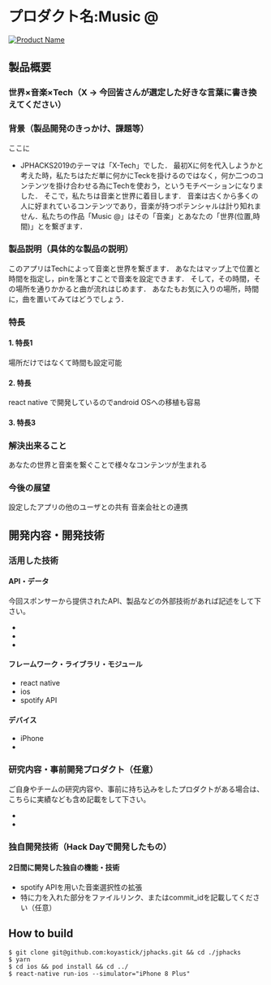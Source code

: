 # プロダクト名:Music @

[![Product Name](image.png)](https://www.youtube.com/watch?v=G5rULR53uMk)

## 製品概要
### 世界×音楽×Tech（X → 今回皆さんが選定した好きな言葉に書き換えてください）

### 背景（製品開発のきっかけ、課題等）
ここに
- JPHACKS2019のテーマは「X-Tech」でした．
最初Xに何を代入しようかと考えた時，私たちはただ単に何かにTeckを掛けるのではなく，何か二つのコンテンツを掛け合わせる為にTechを使おう，というモチベーションになりました．
そこで，私たちは音楽と世界に着目します．
音楽は古くから多くの人に好まれているコンテンツであり，音楽が持つポテンシャルは計り知れません．私たちの作品「Music @」はその「音楽」とあなたの「世界(位置,時間)」とを繋ぎます．

### 製品説明（具体的な製品の説明）
このアプリはTechによって音楽と世界を繋ぎます．
あなたはマップ上で位置と時間を指定し，pinを落とすことで音楽を設定できます．
そして，その時間，その場所を通りかかると曲が流れはじめます．
あなたもお気に入りの場所，時間に，曲を置いてみてはどうでしょう．

### 特長

#### 1. 特長1
場所だけではなくて時間も設定可能
#### 2. 特長
react native で開発しているのでandroid OSへの移植も容易
#### 3. 特長3

### 解決出来ること
あなたの世界と音楽を繋ぐことで様々なコンテンツが生まれる

### 今後の展望
設定したアプリの他のユーザとの共有
音楽会社との連携


## 開発内容・開発技術
### 活用した技術
#### API・データ
今回スポンサーから提供されたAPI、製品などの外部技術があれば記述をして下さい。

* 
* 
* 

#### フレームワーク・ライブラリ・モジュール
* react native 
* ios
* spotify API

#### デバイス
* iPhone
* 

### 研究内容・事前開発プロダクト（任意）
ご自身やチームの研究内容や、事前に持ち込みをしたプロダクトがある場合は、こちらに実績なども含め記載をして下さい。

* 
* 


### 独自開発技術（Hack Dayで開発したもの）
#### 2日間に開発した独自の機能・技術
* spotify APIを用いた音楽選択性の拡張
* 特に力を入れた部分をファイルリンク、またはcommit_idを記載してください（任意）

## How to build

```
$ git clone git@github.com:koyastick/jphacks.git && cd ./jphacks
$ yarn
$ cd ios && pod install && cd ../
$ react-native run-ios --simulator="iPhone 8 Plus"
```
